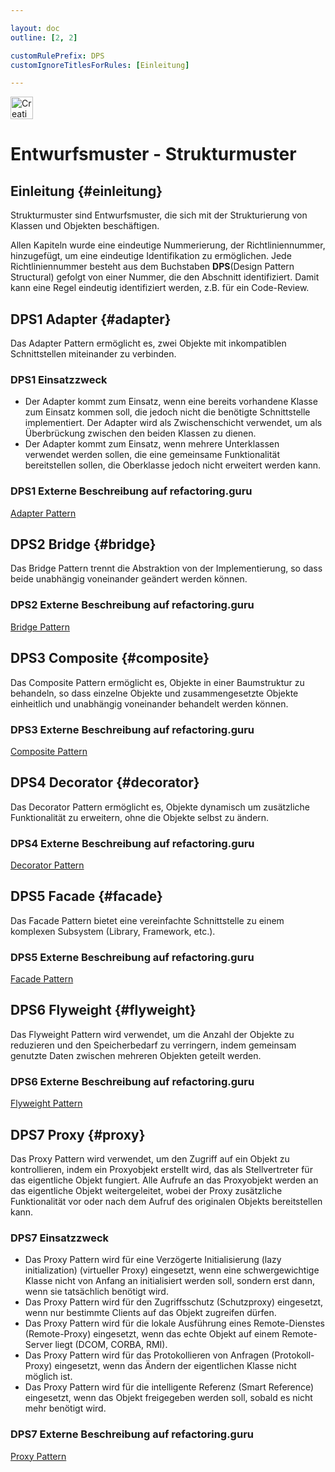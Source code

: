 ```yaml
---

layout: doc
outline: [2, 2]

customRulePrefix: DPS
customIgnoreTitlesForRules: [Einleitung]

---
```

<img src="/diagram_light_128.png" alt="Creational Pattern" width="36" height="36"><br>

# Entwurfsmuster - Strukturmuster

## Einleitung {#einleitung}

Strukturmuster sind Entwurfsmuster, die sich mit der Strukturierung von Klassen und Objekten beschäftigen.

Allen Kapiteln wurde eine eindeutige Nummerierung, der Richtliniennummer, hinzugefügt, um eine eindeutige Identifikation zu ermöglichen.
Jede Richtliniennummer besteht aus dem Buchstaben **DPS**(Design Pattern Structural) gefolgt von einer Nummer, die den Abschnitt identifiziert. Damit kann eine Regel eindeutig identifiziert werden, z.B. für ein Code-Review.

## DPS1 Adapter {#adapter}

Das Adapter Pattern ermöglicht es, zwei Objekte mit inkompatiblen Schnittstellen miteinander zu verbinden.

### DPS1 Einsatzzweck

- Der Adapter kommt zum Einsatz, wenn eine bereits vorhandene Klasse zum Einsatz kommen soll, die jedoch nicht die benötigte Schnittstelle implementiert.
Der Adapter wird als Zwischenschicht verwendet, um als Überbrückung zwischen den beiden Klassen zu dienen.
- Der Adapter kommt zum Einsatz, wenn mehrere Unterklassen verwendet werden sollen, die eine gemeinsame Funktionalität bereitstellen sollen, die Oberklasse jedoch nicht erweitert werden kann.

### DPS1 Externe Beschreibung auf refactoring.guru

[Adapter Pattern](https://refactoring.guru/design-patterns/adapter)

## DPS2 Bridge {#bridge}

Das Bridge Pattern trennt die Abstraktion von der Implementierung, so dass beide unabhängig voneinander geändert werden können.

### DPS2 Externe Beschreibung auf refactoring.guru

[Bridge Pattern](https://refactoring.guru/design-patterns/bridge)

## DPS3 Composite {#composite}

Das Composite Pattern ermöglicht es, Objekte in einer Baumstruktur zu behandeln, so dass einzelne Objekte und zusammengesetzte Objekte einheitlich und unabhängig voneinander behandelt werden können.

### DPS3 Externe Beschreibung auf refactoring.guru

[Composite Pattern](https://refactoring.guru/design-patterns/composite)

## DPS4 Decorator {#decorator}

Das Decorator Pattern ermöglicht es, Objekte dynamisch um zusätzliche Funktionalität zu erweitern, ohne die Objekte selbst zu ändern.

### DPS4 Externe Beschreibung auf refactoring.guru

[Decorator Pattern](https://refactoring.guru/design-patterns/decorator)

## DPS5 Facade {#facade}

Das Facade Pattern bietet eine vereinfachte Schnittstelle zu einem komplexen Subsystem (Library, Framework, etc.).

### DPS5 Externe Beschreibung auf refactoring.guru

[Facade Pattern](https://refactoring.guru/design-patterns/facade)

## DPS6 Flyweight {#flyweight}

Das Flyweight Pattern wird verwendet, um die Anzahl der Objekte zu reduzieren und den Speicherbedarf zu verringern, indem gemeinsam genutzte Daten zwischen mehreren Objekten geteilt werden.

### DPS6 Externe Beschreibung auf refactoring.guru

[Flyweight Pattern](https://refactoring.guru/design-patterns/flyweight)

## DPS7 Proxy {#proxy}

Das Proxy Pattern wird verwendet, um den Zugriff auf ein Objekt zu kontrollieren, indem ein Proxyobjekt erstellt wird, das als Stellvertreter für das eigentliche Objekt fungiert.
Alle Aufrufe an das Proxyobjekt werden an das eigentliche Objekt weitergeleitet, wobei der Proxy zusätzliche Funktionalität vor oder nach dem Aufruf des originalen Objekts bereitstellen kann.

### DPS7 Einsatzzweck

- Das Proxy Pattern wird für eine Verzögerte Initialisierung (lazy initialization) (virtueller Proxy) eingesetzt, wenn eine schwergewichtige Klasse nicht von Anfang an initialisiert werden soll, sondern erst dann, wenn sie tatsächlich benötigt wird.
- Das Proxy Pattern wird für den Zugriffsschutz (Schutzproxy) eingesetzt, wenn nur bestimmte Clients auf das Objekt zugreifen dürfen.
- Das Proxy Pattern wird für die lokale Ausführung eines Remote-Dienstes (Remote-Proxy) eingesetzt, wenn das echte Objekt auf einem Remote-Server liegt (DCOM, CORBA, RMI).
- Das Proxy Pattern wird für das Protokollieren von Anfragen (Protokoll-Proxy) eingesetzt, wenn das Ändern der eigentlichen Klasse nicht möglich ist.
- Das Proxy Pattern wird für die intelligente Referenz (Smart Reference) eingesetzt, wenn das Objekt freigegeben werden soll, sobald es nicht mehr benötigt wird.

### DPS7 Externe Beschreibung auf refactoring.guru

[Proxy Pattern](https://refactoring.guru/design-patterns/proxy)
